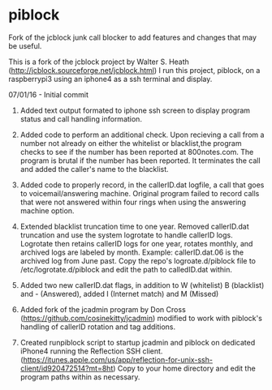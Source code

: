 # piblock
Fork of the jcblock junk call blocker to add features and changes that may be useful.

This is a fork of the jcblock project by Walter S. Heath (http://jcblock.sourceforge.net/jcblock.html)
I run this project, piblock, on a raspberrypi3 using an iphone4 as a ssh terminal and display.

07/01/16 - Initial commit

1) Added text output formated to iphone ssh screen to display program status and call handling information.

2) Added code to perform an additional check. Upon recieving a call from a number not already on either the whitelist or blacklist,the program checks to see if the number has been reported at 800notes.com. The program is brutal if the number has been reported. It terminates the call and added the caller's name to the blacklist.

3) Added code to properly record, in the callerID.dat logfile, a call that goes to voicemail/answering machine.
   Original program failed to record calls that were not answered within four rings when using the answering machine option.
   
4) Extended blacklist truncation time to one year. Removed callerID.dat truncation and use the system logrotate to
   handle callerID logs. Logrotate then retains callerID logs for one year, rotates monthly, and archived logs are labeled by month.
   Example: callerID.dat.06 is the archived log from June past. Copy the repo's logroate.d/piblock file to /etc/logrotate.d/piblock and edit the path to calledID.dat within.
   
5) Added two new callerID.dat flags, in addition to W (whitelist) B (blacklist) and - (Answered), added I (Internet match) and M (Missed)

6) Added fork of the jcadmin program by Don Cross (https://github.com/cosinekitty/jcadmin) modified to work with 
   piblock's handling of callerID rotation and tag additions.

7) Created runpiblock script to startup jcadmin and piblock on dedicated iPhone4 running the Reflection SSH
   client. (https://itunes.apple.com/us/app/reflection-for-unix-ssh-client/id920472514?mt=8ht) 
   Copy to your home directory and edit the program paths within as necessary.  

   
